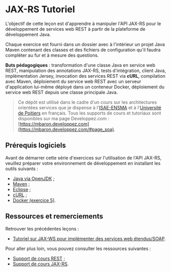 # JAX-RS Tutoriel

L'objectif de cette leçon est d'apprendre à manipuler l'API JAX-RS pour le développement de services web REST à partir de la plateforme de développement Java.

Chaque exercice est fourni dans un dossier avec à l'intérieur un projet Java Maven contenant des classes et des fichiers de configuration qu'il faudra compléter au fur et à mesure des questions.

**Buts pédagogiques** : transformation d'une classe Java en service web REST, manipulation des annotations JAX-RS, tests d'intégration, client Java, implémentation Jersey, invocation des services REST via **cURL**, compilation avec Maven, déploiement du service web REST avec un serveur d'application lui-même déployé dans un conteneur Docker, déploiement du service web REST depuis une classe principale Java.

> Ce dépôt est utilisé dans le cadre d'un cours sur les architectures orientées services que je dispense à l'[ISAE-ENSMA](https://www.ensma.fr) et à l'[Université de Poitiers](http://www.univ-poitiers.fr/) en français. Tous les supports de cours et tutoriaux sont disponibles sur ma page Developpez.com : [https://mbaron.developpez.com](https://mbaron.developpez.com/#page_soa).

## Prérequis logiciels

Avant de démarrer cette série d'exercices sur l'utilisation de l'API JAX-RS, veuillez préparer votre environnement de développement en installant les outils suivants :

* [Java via OpenJDK](http://jdk.java.net/ "Java 8 à 11") ;
* [Maven](https://maven.apache.org/ "Maven") ;
* [Eclipse](https://www.eclipse.org/ "Eclipse") ;
* [cURL](https://curl.haxx.se "cURL") ;
* [Docker (exercice 5)](https://www.docker.com/ "Docker").

## Ressources et remerciements

Retrouver les précédentes leçons :

* [Tutoriel sur JAX-WS pour implémenter des services web étendus/SOAP](https://github.com/mickaelbaron/jaxws-tutorial).

Pour aller plus loin, vous pouvez consulter les ressources suivantes :

* [Support de cours REST](http://mbaron.developpez.com/soa/rest "Support de cours REST") ;
* [Support de cours JAX-RS](http://mbaron.developpez.com/soa/jaxrs "Support de cours JAX-RS").